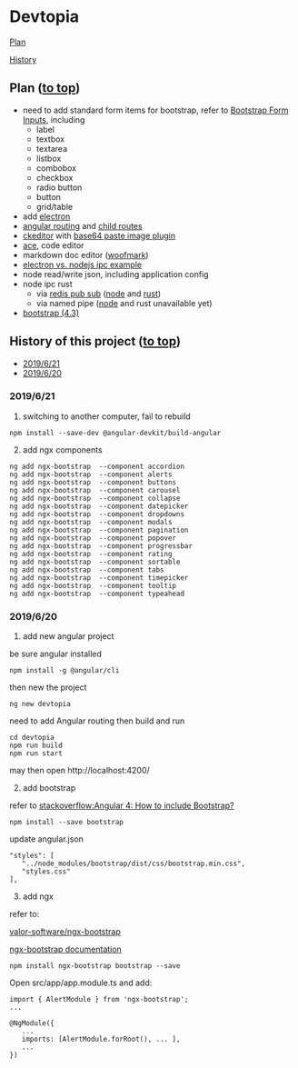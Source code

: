 # Devtopia<a name="top"></a>

[Plan](#plan)

[History](#history)

## Plan<a name="plan"></a> ([to top](#top))

* need to add standard form items for bootstrap, refer to [Bootstrap Form Inputs](https://www.w3schools.com/bootstrap/bootstrap_forms_inputs.asp), including
  * label
  * textbox
  * textarea
  * listbox
  * combobox
  * checkbox
  * radio button
  * button
  * grid/table
* add [electron](https://electronjs.org/docs/tutorial/first-app#installing-electron)
* [angular routing](https://www.youtube.com/watch?v=Nehk4tBxD4o&t=75s) and [child routes](https://www.youtube.com/watch?v=ZoeZxpfTCXk&t=284s)
* [ckeditor](https://ckeditor.com/ckeditor-4/) with [base64 paste image plugin](https://ckeditor.com/cke4/addon/pastebase64)
* [ace](https://ace.c9.io), code editor
* markdown doc editor ([woofmark](https://github.com/bevacqua/woofmark))
* [electron vs. nodejs ipc example](https://electronjs.org/docs/api/ipc-main)
* node read/write json, including application config
* node ipc rust
  * via [redis pub sub](https://redis.io/topics/pubsub) ([node](https://github.com/NodeRedis/node_redis) and [rust](https://github.com/mitsuhiko/redis-rs))
  * via named pipe ([node](https://stackoverflow.com/questions/11750041/how-to-create-a-named-pipe-in-node-js) and rust unavailable yet)
* [bootstrap (4.3)](https://getbootstrap.com/docs/4.3/getting-started/introduction/)

## History of this project<a name="history"></a> ([to top](#top))

* [2019/6/21](#20190621)
* [2019/6/20](#20190620)

### 2019/6/21<a name="20190621"></a>
1. switching to another computer, fail to rebuild
```
npm install --save-dev @angular-devkit/build-angular
```
2. add ngx components
```
ng add ngx-bootstrap  --component accordion
ng add ngx-bootstrap  --component alerts
ng add ngx-bootstrap  --component buttons
ng add ngx-bootstrap  --component carousel
ng add ngx-bootstrap  --component collapse
ng add ngx-bootstrap  --component datepicker
ng add ngx-bootstrap  --component dropdowns
ng add ngx-bootstrap  --component modals
ng add ngx-bootstrap  --component pagination
ng add ngx-bootstrap  --component popover
ng add ngx-bootstrap  --component progressbar
ng add ngx-bootstrap  --component rating
ng add ngx-bootstrap  --component sortable
ng add ngx-bootstrap  --component tabs
ng add ngx-bootstrap  --component timepicker
ng add ngx-bootstrap  --component tooltip
ng add ngx-bootstrap  --component typeahead
```

### 2019/6/20<a name="20190620"></a>
1. add new angular project

be sure angular installed
```
npm install -g @angular/cli
```

then new the project
```
ng new devtopia
```
need to add Angular routing
then build and run
```
cd devtopia
npm run build
npm run start
```
may then open http://localhost:4200/ 

2. add bootstrap

refer to [stackoverflow:Angular 4: How to include Bootstrap?](https://stackoverflow.com/questions/43557321/angular-4-how-to-include-bootstrap)
```
npm install --save bootstrap
```
update angular.json
```
"styles": [
   "../node_modules/bootstrap/dist/css/bootstrap.min.css",
   "styles.css"
],
```

3. add ngx

refer to:

 [valor-software/ngx-bootstrap](https://github.com/valor-software/ngx-bootstrap/blob/development/docs/getting-started/ng-cli.md)
 
 [ngx-bootstrap documentation](https://valor-software.com/ngx-bootstrap/#/documentation)

 ```
 npm install ngx-bootstrap bootstrap --save
 ```
Open src/app/app.module.ts and add:
```
import { AlertModule } from 'ngx-bootstrap';
...

@NgModule({
   ...
   imports: [AlertModule.forRoot(), ... ],
   ...
})

```